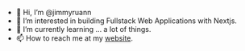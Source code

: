 - 👋 Hi, I’m @jimmyruann
- 👀 I’m interested in building Fullstack Web Applications with Nextjs.
- 🌱 I’m currently learning ... a lot of things.
- 📫 How to reach me at my [website](https://jimmyruann.github.io/).

<!---
jimmyruann/jimmyruann is a ✨ special ✨ repository because its `README.md` (this file) appears on your GitHub profile.
You can click the Preview link to take a look at your changes.
--->
